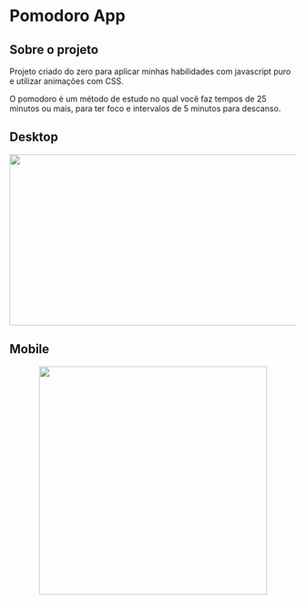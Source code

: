 # Pomodoro App

## Sobre o projeto
Projeto criado do zero para aplicar minhas habilidades com javascript puro e utilizar animações com CSS.

O pomodoro é um método de estudo no qual você faz tempos de 25 minutos ou mais, para ter foco e intervalos de 5 minutos para descanso.

## Desktop 
<p align="center">
  <img src="https://github.com/Leonardo-Burtet/pomodoro.js/blob/main/Pomodoro-Cronometer-Timer.gif" width="600" height="300" />
 </p>
 
 ## Mobile
 
 <p align="center"> 
  <img src="https://github.com/Leonardo-Burtet/pomodoro.js/blob/main/Pomodoro-Cronometer-Timer%20(1).gif" width="400" height="400" />
  </p>
